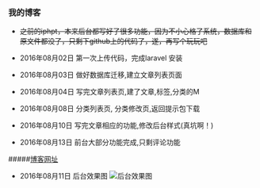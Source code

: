 ### 我的博客

- ~~之前的iphpt，本来后台都写好了很多功能，因为不小心格了系统，数据库和原文件都没了，只剩下github上的代码了，遂，再写个玩玩吧~~

- 2016年08月02日 第一次上传代码，完成laravel 安装
- 2016年08月03日 做好数据库迁移,建立文章列表页面
- 2016年08月04日 写完文章列表页,建了文章,标签,分类的M
- 2016年08月08日 分类列表页, 分类修改页,返回提示包下载
- 2016年08月10日 写完文章相应的功能,修改后台样式(真坑啊！)
- 2016年08月13日 前台大部分功能完成,只剩评论功能


#####<a href="http://www.iphpt.com" target='_blank'>博客网址</a>



- 2016年08月11日 后台效果图 ![后台效果图](http://obq9881x1.bkt.clouddn.com/2016-08-16%2011-45-29%E5%B1%8F%E5%B9%95%E6%88%AA%E5%9B%BE.png)